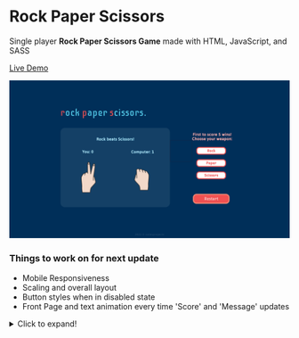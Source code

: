 
# Rock Paper Scissors

Single player **Rock Paper Scissors Game** made with HTML, JavaScript, and SASS 

[Live Demo](https://colesprojects.github.io/rps-v2/)

![Desktop View](images/design/Desktop-game.png)

### Things to work on for next update
+ Mobile Responsiveness
+ Scaling and overall layout
+ Button styles when in disabled state
+ Front Page and text animation every time 'Score' and 'Message' updates
<details>
    <summary>Click to expand!</summary>
        ![Font Page](images/design/Desktop-start.png) ![Hover styles](images/design/Desktop-game-hover.png)
</details>